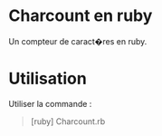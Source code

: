 # Charcount en ruby
Un compteur de caract�res en ruby.

# Utilisation
Utiliser la commande :
> [ruby] Charcount.rb